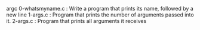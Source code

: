 argc
0-whatsmyname.c : Write a program that prints its name, followed by a new line
1-args.c : Program that prints the number of arguments passed into it.
2-args.c : Program that prints all arguments it receives
